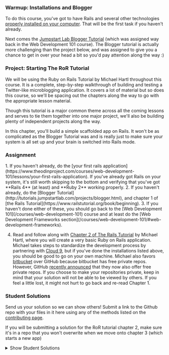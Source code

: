 ### Warmup: Installations and Blogger

To do this course, you've got to have Rails and several other technologies [properly installed on your computer](https://www.theodinproject.com/courses/web-development-101/lessons/your-first-rails-application).  That will be the first task if you haven't already.

Next comes the [Jumpstart Lab Blogger Tutorial](http://tutorials.jumpstartlab.com/projects/blogger.html) (which was assigned way back in the Web Development 101 course).  The Blogger tutorial is actually more challenging than the project below, and was assigned to give you a chance to get in over your head a bit so you'd pay attention along the way :)

### Project: Starting The RoR Tutorial

We will be using the Ruby on Rails Tutorial by Michael Hartl throughout this course.  It is a complete, step-by-step walkthrough of building and testing a Twitter-like microblogging application.  It covers a lot of material but so does this course, so we'll be spacing out the chapters along the way to go with the appropriate lesson material.

Though this tutorial is a major common theme across all the coming lessons and serves to tie them together into one major project, we'll also be building plenty of independent projects along the way.

In this chapter, you'll build a simple scaffolded app on Rails.  It won't be as complicated as the Blogger Tutorial was and is really just to make sure your system is all set up and your brain is switched into Rails mode.

### Assignment
<div class="lesson-content__panel" markdown="1">
1. If you haven't already, do the [your first rails application](https://www.theodinproject.com/courses/web-development-101/lessons/your-first-rails-application).  If you've already got Rails on your system, it's still worth skipping to the bottom and verifying that you've got **Rails 4** (at least) and **Ruby 2** working properly.
2. If you haven't already, do the [Blogger Tutorial](http://tutorials.jumpstartlab.com/projects/blogger.html), and chapter 1 of [the Rails Tutorial](https://www.railstutorial.org/book/beginning).
3. If you haven't done either of these, you should go back to the [Web Development 101](/courses/web-development-101) course and at least do the [Web Development Frameworks section](/courses/web-development-101/#web-development-frameworks).

4. Read and follow along with [Chapter 2 of The Rails Tutorial](https://www.railstutorial.org/book/toy_app) by Michael Hartl, where you will create a very basic Ruby on Rails application. Michael takes steps to standardize the development process by partnering with [Cloud 9](https://c9.io), but if you've done the installations listed above, you should be good to go on your own machine. Michael also favors [bitbucket](https://bitbucket.org/) over GitHub because bitbucket has free private repos. However, GitHub [recently announced](https://blog.github.com/2019-01-07-new-year-new-github/) that they now also offer free private repos. If you choose to make your repositories private, keep in mind that your solution will not be able to be viewed by others.  If you feel a little lost, it might not hurt to go back and re-read Chapter 1.
</div>

### Student Solutions
Send us your solution so we can show others! Submit a link to the Github repo with your files in it here using any of the methods listed on the [contributing page](http://github.com/TheOdinProject/curriculum/blob/master/contributing.md).

If you will be submitting a solution for the RoR tutorial chapter 2, make sure it's in a repo that you won't overwrite when we move onto chapter 3 (which starts a new app)

<details markdown="block">
  <summary> Show Student Solutions </summary>

* Add your solution below this line!
* [Zeha's solution](https://github.com/JangkarBumi/odin-toy-app)
* [Smetanca52's Solution](https://github.com/Smetanca52/toy_app) - [Live](https://serene-chamber-16862.herokuapp.com/)
* [Noah Maizels' Solution](https://github.com/noahniuwa/rails-tutorial-toy-app) - [Live](https://ancient-river-40245.herokuapp.com/users)
* [Simon Tharby's Solution](https://github.com/jinjagit/toy_app) - [Live](https://vast-spire-64894.herokuapp.com/)
* [Stefano Merazzi's Solution](https://github.com/ste001/toy-app) - [Live](https://ancient-lake-46665.herokuapp.com/)
* [Jason McKee's Solution](https://github.com/jttmckee/toy_app) - [Live](https://damp-fjord-77322.herokuapp.com)
* [prw001's Solution](https://github.com/prw001/toy_app) - [Live](https://desolate-sands-86183.herokuapp.com/)
* [Malaika's Solution](https://github.com/malaikaMI/toy_app/tree/master/toy_app)
* [Javier Machin's solution](https://github.com/Javier-Machin/toy_app)
* Isil Donmez's solution: [Github](https://github.com/isildonmez/toy_app) - [Live](https://toy-app-.herokuapp.com/)
* [0zra's solution](https://github.com/0zra/toy_app) - [Live](https://cryptic-meadow-29771.herokuapp.com/microposts)
* [Silvan Renggli's solution](https://github.com/SilvanRenggli/ToyApp) - [Live](https://protected-atoll-66261.herokuapp.com/)
* [rghost's solution](https://github.com/MariaTikhonova/toy_app)
* [Jmooree30's solution](https://github.com/jmooree30/Rails-toy-app.git) - [Live](https://mysterious-wave-57564.herokuapp.com/)
* [Kasey Z's solution](https://github.com/kasey-z/toy_app) - [Live](https://tranquil-brook-79304.herokuapp.com/)
* [Jonathan Yiv's solution](https://github.com/JonathanYiv/toy_app)
* [jdrobertso's solution](https://github.com/jdrobertso/toy_app) - [Live](https://dry-ravine-83827.herokuapp.com/)
* [Clayton Sweeten's solution](https://github.com/cjsweeten101/toy_app) - [Live](https://pure-temple-81247.herokuapp.com/)
* [justinckim3's solution](https://github.com/justinckim3/toy_app)
* [Nikolay Dyulgerov's solution](https://github.com/NicolayD/toy_app)
* holdercp's solution [source](https://github.com/holdercp/toy-app-hartl) - [live](https://pacific-oasis-91346.herokuapp.com/users/1)
* [mindovermiles262's solution](https://github.com/mindovermiles262/toy_app)
* [ToTenMilan's solution](https://github.com/ToTenMilan/the_odin_project/tree/master/rails/toy_app) - [heroku](https://guarded-forest-30130.herokuapp.com/)
* [nmac's solution](https://github.com/nmacawile/toy_app)
* [Orlando's solution](https://github.com/orlandodan14/Ruby-on-Rails/tree/master/Toy_app)
* [yilmazgunalp's solution](https://limitless-waters-75566.herokuapp.com/)
* [Jib's solution](https://github.com/NuclearMachine/odin_rails)
* [mahimahi42's solution](https://github.com/mahimahi42/firstrailsproject)
* [Angel Vargas's solution](https://github.com/arioth/demo_app)
* [Donald's solution](https://github.com/donaldali/demo_app)
* [TomTom's solution](https://github.com/tim5046/projectOdin/tree/master/Rails/IntroductionToRails/demo_app)
* [charnushka's solution](https://bitbucket.org/charleszardo/demo_app)
* [Tommy Noe's solution](https://github.com/thomasjnoe/demo_rails_app)
* [Vidul's solution](https://github.com/viparthasarathy/toy-app)
* [Kate McFaul's solution](https://github.com/craftykate/odin-project/tree/master/Chapter_04-Advanced_Rails/sample_rails_app)
* [larrongolden's solution](https://github.com/larrongolden/toy-app)
* [chasmani's solution](https://github.com/chasmani/toy_app)
* [Cvorak's solution](https://github.com/cvorak/Rails_toy_app)
* [Julian's solution](https://github.com/JulsFelic/toy_app)
* [Dominik Stodolny's solution](https://github.com/dstodolny/toy_app)
* [Lara Finnegan's solution](https://github.com/lcf0285/toy_app)
* [Kevin Mulhern's solution](https://github.com/KevinMulhern/toy_app)
* [Trump's solution](https://github.com/trump812/toy_app)
* [Kevin Weir's solution](https://github.com/IDCrisis2/the_odin_project/tree/master/Starting%20the%20RoR%20Tutorial/toy_app)
* [Filipe's solution](https://github.com/panceri/demo-app)
* [Eduardo Frias' solution](https://github.com/feek1g/theodinproject/tree/master/RubyOnRails/toy_app)
* [Frank Peelen's solution](https://github.com/FrankPeelen/rails_tutorial_chapter_2)
* [AtActionPark's solution](https://github.com/AtActionPark/toy_app) - [Heroku](https://fathomless-everglades-4313.herokuapp.com/)
* [Matias Pan's solution](https://github.com/kriox26/odin_toy_app)
* [Alex Chen's solution](https://github.com/Chenzilla/toy_app)
* [dchen71's solution](https://github.com/dchen71/the_odin_project/tree/master/Rails/toy_app)
* [Dan Hoying's solution](https://github.com/danhoying/toy_app)
* [Joseph McConnell's solution](https://github.com/JJMcConnell/TheOdinProject/tree/master/RailsTutorialCh2/toy_app)
* [andrewdbass' solution](https://github.com/andrewdbass/toy_app)
* [Noah Prescott's solution](https://github.com/npresco/top/tree/master/rails_tutorial/toy_app)
* [Giorgos's solution](https://github.com/vinPopulaire/toy_app)
* [Alex Tsiras' solution](https://github.com/arialblack14/toy_app)
* [Sandeep's solution](https://github.com/sand33pn/toy_app)
* [srashidi's solution](https://github.com/srashidi/Rails_Tutorial)
* [Scott Bobbitt's solution](https://github.com/sco-bo/toy)
* [James Brooks's solution](https://github.com/jhbrooks/toy_app)
* [Arthur Vieira's solution](https://github.com/arthur-vieira/toy_app)
* [Matt Velez's solution](https://github.com/Timecrash/toy_app) - [Heroku](https://pacific-shore-90734.herokuapp.com/)
* [Akshay Bharwani's solution](https://github.com/akshaybharwani/toy_app)
* [Hassan Mahmoud's solution](https://github.com/HassanTC/toy-app) - [Heroku](https://odin-toy-app.herokuapp.com/)
* [Miguel Herrera's solution](https://github.com/migueloherrera/toy_app)
* [Max Gallant's solution](https://github.com/mcgalcode/toy_app) - [Heroku](https://still-sea-98097.herokuapp.com//)
* [Artur Okonski's solution](https://github.com/cloudtemplar/hello_app) - [Heroku](https://infinite-everglades-78397.herokuapp.com/)
* [Sander Schepens's solution](https://github.com/schepens83/theodinproject.com/tree/master/rails/project2--ch1-2-the-rails-tutorial)
* [Fabricio Carrara's solution](https://bitbucket.org/fcarrara/toy_app/src) - [Heroku](https://mighty-coast-3724.herokuapp.com)
* Deepak's solution ([hello_app](https://github.com/Deepak5050/hello_app.git), [toy_app](https://github.com/Deepak5050/toy_app3.git))
* [djhart's solution](https://github.com/djhart/toy_app)
* [Earth35's solution](https://github.com/Earth35/toy_app) - [Heroku](http://safe-lowlands-63069.herokuapp.com)
* [David Chapman's solution](https://github.com/davidchappy/hartl_toy_app)
* [Shala Qweghen's solution](https://github.com/ShalaQweghen/toy_app) - [Heroku](https://young-forest-57908.herokuapp.com/)
* [Jiazhi Guo's solution](https://github.com/jerrykuo7727/toy_app) - [Heroku](https://toy-app-by-jiazhi.herokuapp.com/)
* [Jiazhi Guo's solution](https://github.com/dckwong/toy_app) - [Heroku](https://fast-sands-99168.herokuapp.com/)
* [csrail's solution](https://github.com/csrail/toy_app)
* [Dylan's solution](https://github.com/resputin/the_odin_project/tree/master/Rails/toy_app)
* [Austin's solution](https://github.com/CouchofTomato/toy_app) - [Heroku](https://couch-toy-app.herokuapp.com/)
* [Jakub Peikert's solution](https://github.com/JPeikert/odin_project/tree/master/rails/warmup/toy_app) - [Heroku](https://jpeikert-toy-app.herokuapp.com/)
* [Joe Himes's solution](https://github.com/deedle42/toy_app) - [Heroku](https://peaceful-fortress-41063.herokuapp.com/)
* [at0micr3d's solution](https://github.com/at0micr3d/toy_app) - [Heroku](https://powerful-retreat-66686.herokuapp.com/)
* [tholymap's solution](https://bitbucket.org/tholymap/toy_app) - [Heroku](https://mighty-plains-35715.herokuapp.com/)
* [Tom Westerhout's solution](https://github.com/Westw00d/toy_app) - [Heroku](https://secret-basin-23722.herokuapp.com/)
* [Jerry Gao's solution](https://github.com/blackwright/hartl_rails/tree/master/toy_app)
* [Sophia Wu's solution](https://github.com/SophiaLWu/toy-app)
* [Niño Mollaneda's solution](https://github.com/ninoM/toy_app)
* [Jonathan Marks's solution](https://github.com/johnjmarks4/toy_app)
* [Luján Fernaud's solution](https://github.com/lujanfernaud/rails-toy-app)
* [Francisco Carlos's solution](https://github.com/fcarlosdev/the_odin_project/tree/master/rails_project/toy_app)
* [Anistor86's solution](https://github.com/anistor86/toy_app) - [Heroku](https://polar-tor-29313.herokuapp.com)
* [CurmudJim's solution](https://github.com/CurmudJim/toy_app) - [Heroku](https://toy-jim.herokuapp.com/)
* [Oliver Curting's solution](https://github.com/Curting/toy_app)
* [Jeff Jubin's solution](https://github.com/jeff1st/toy_app)
* [Bridget Nyirongo's solution](https://github.com/Bridget12/toy_app) - [Heroku-Live](https://toyapp56.herokuapp.com/)
* [Luke Bartholomew's solution](https://github.com/lukesbart/toy_app) - [Heroku](http://safe-gorge-83677.herokuapp.com/users)
* [Cody Buffaloe's solution](https://github.com/CodyLBuffaloe/toy_app) - [Heroku](https://polar-earth-62350.herokuapp.com/)
* [Punnadittr's solution](https://github.com/punnadittr/rails_toy_app) - [Heroku](https://pacific-bastion-46267.herokuapp.com/)
* [Agon's solution](https://github.com/AgonIdrizi/toy_app) - [Heroku](https://toy-app-agon.herokuapp.com/)
* [Areeba's solution](https://github.com/AREEBAISHTIAQ/toy-app) - [Heroku](https://quiet-anchorage-14578.herokuapp.com/)
* [Felipe Parreira's solution](https://github.com/FelipeParreira/toy_app) - [Heroku](https://secure-fortress-49127.herokuapp.com/)
* [ParamagicDev's solution](https://github.com/ParamagicDev/toy_app) - [Heroku](https://toy-app-paramagicdev.herokuapp.com/)
* [wuaangela's solution](https://github.com/wuaangela/toy_app) - [Heroku](https://desolate-bayou-82880.herokuapp.com/)
* [Slaven's solution](https://github.com/Everdrought/toy-app) - [Heroku](https://fast-island-19763.herokuapp.com/)
* [Tommy's solution](https://github.com/hoangtommy/toy-app)
* [Alex's solution](https://github.com/alexcorremans/toy_app) - [Heroku](https://shielded-anchorage-68758.herokuapp.com/)
* [Leila Alderman's solution](https://github.com/leila-alderman/toy_app) - [Heroku](https://shielded-mesa-98541.herokuapp.com/users)
* [JamCry's Solution](https://github.com/jamcry/rails-toy-app) - [Heroku](https://jamcry-toy-app.herokuapp.com/)

</details>
